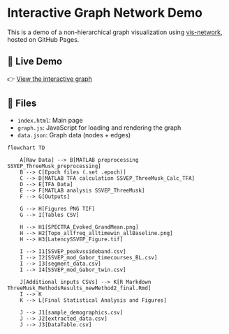 # Interactive Graph Network Demo

This is a demo of a non-hierarchical graph visualization using [vis-network](https://visjs.github.io/vis-network/), hosted on GitHub Pages.

## 🔗 Live Demo

👉 [View the interactive graph](https://yourusername.github.io/graph-network-demo/)

## 📁 Files

- `index.html`: Main page
- `graph.js`: JavaScript for loading and rendering the graph
- `data.json`: Graph data (nodes + edges)


```mermaid
flowchart TD

    A[Raw Data] --> B[MATLAB preprocessing SSVEP_ThreeMusk_preprocessing]
    B --> C[Epoch files (.set .epoch)]
    C --> D[MATLAB TFA calculation SSVEP_ThreeMusk_Calc_TFA]
    D --> E[TFA Data]
    E --> F[MATLAB analysis SSVEP_ThreeMusk]
    F --> G[Outputs]

    G --> H[Figures PNG TIF]
    G --> I[Tables CSV]

    H --> H1[SPECTRA_Evoked_GrandMean.png]
    H --> H2[Topo_allfreq_alltimewin_allBaseline.png]
    H --> H3[LatencySSVEP_Figure.tif]

    I --> I1[SSVEP_peakvssideband.csv]
    I --> I2[SSVEP_mod_Gabor_timecourses_BL.csv]
    I --> I3[segment_data.csv]
    I --> I4[SSVEP_mod_Gabor_twin.csv]

    J[Additional inputs CSVs] --> K[R Markdown ThreeMusk_MethodsResults_newMethod2_final.Rmd]
    I --> K
    K --> L[Final Statistical Analysis and Figures]

    J --> J1[sample_demographics.csv]
    J --> J2[extracted_data.csv]
    J --> J3[DataTable.csv]


```
